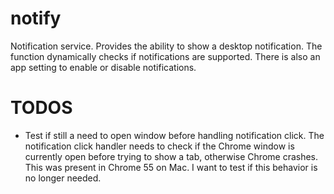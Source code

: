 # notify
Notification service. Provides the ability to show a desktop notification. The function dynamically checks if notifications are supported. There is also an app setting to enable or disable notifications.

# TODOS
* Test if still a need to open window before handling notification click. The notification click handler needs to check if the Chrome window is currently open before trying to show a tab, otherwise Chrome crashes. This was present in Chrome 55 on Mac. I want to test if this behavior is no longer needed.
